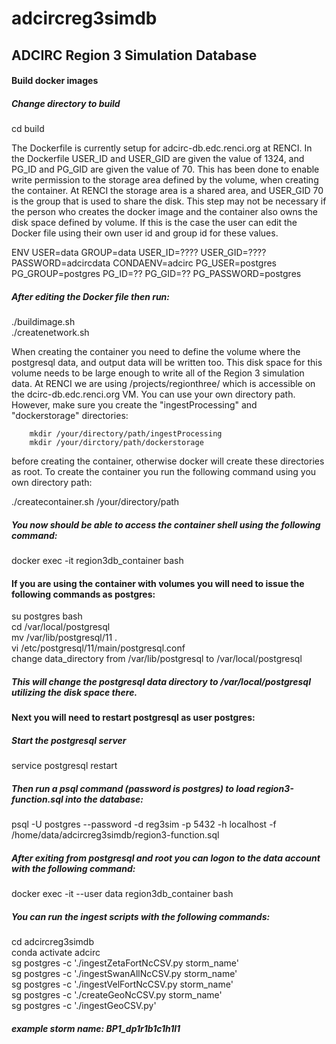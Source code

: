 # adcircreg3simdb
## ADCIRC Region 3 Simulation Database

#### Build docker images

##### Change directory to build

cd build

The Dockerfile is currently setup for adcirc-db.edc.renci.org at RENCI. In the Dockerfile USER_ID and USER_GID are given
the value of 1324, and PG_ID and PG_GID are given the value of 70. This has been done to enable write permission to the
storage area defined by the volume, when creating the container. At RENCI the storage area is a shared area, and USER_GID
70 is the group that is used to share the disk. This step may not be necessary if the person who creates the docker image 
and the container also owns the disk space defined by volume. If this is the case the user can edit the Docker file using 
their own user id and group id for these values.

ENV USER=data GROUP=data USER_ID=???? USER_GID=???? PASSWORD=adcircdata CONDAENV=adcirc PG_USER=postgres PG_GROUP=postgres PG_ID=?? PG_GID=?? PG_PASSWORD=postgres

##### After editing the Docker file then run:

./buildimage.sh  
./createnetwork.sh

When creating the container you need to define the volume where the postgresql data, and output data will be 
written too. This disk space for this volume needs to be large enough to write all of the Region 3 simulation 
data. At RENCI we are using /projects/regionthree/ which is accessible on the dcirc-db.edc.renci.org VM.
You can use your own directory path. However, make sure you create the "ingestProcessing" and "dockerstorage" 
directories:  

        mkdir /your/directory/path/ingestProcessing  
        mkdir /your/dirctory/path/dockerstorage  

before creating the container, otherwise docker will create these directories as root. To create 
the container you run the following command using you own
directory path:  

./createcontainer.sh /your/directory/path  

##### You now should be able to access the container shell using the following command:

docker exec -it region3db_container bash

#### If you are using the container with volumes you will need to issue the following commands as postgres:

su postgres 
bash  
cd /var/local/postgresql  
mv /var/lib/postgresql/11 .  
vi /etc/postgresql/11/main/postgresql.conf  
change data_directory from /var/lib/postgresql to /var/local/postgresql

##### This will change the postgresql data directory to /var/local/postgresql utilizing the disk space there.  

#### Next you will need to restart postgresql as user postgres:

##### Start the postgresql server

service postgresql restart

##### Then run a psql command (password is postgres) to load region3-function.sql into the database:

psql -U postgres --password -d reg3sim -p 5432 -h localhost -f /home/data/adcircreg3simdb/region3-function.sql

##### After exiting from postgresql and root you can logon to the data account with the following command:

docker exec -it --user data region3db_container bash

##### You can run the ingest scripts with the following commands:

cd adcircreg3simdb   
conda activate adcirc  
sg postgres -c './ingestZetaFortNcCSV.py storm_name'  
sg postgres -c './ingestSwanAllNcCSV.py storm_name'  
sg postgres -c './ingestVelFortNcCSV.py storm_name'  
sg postgres -c './createGeoNcCSV.py storm_name'  
sg postgres -c './ingestGeoCSV.py'  

##### example storm name:  BP1_dp1r1b1c1h1l1

